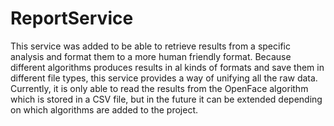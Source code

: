 # ReportService

This service was added to be able to retrieve results from a specific analysis and format them to a more human friendly
format. Because different algorithms produces results in al kinds of formats and save them in different file types, this
service provides a way of unifying all the raw data. Currently, it is only able to read the results from the OpenFace
algorithm which is stored in a CSV file, but in the future it can be extended depending on which algorithms are added to
the project.
